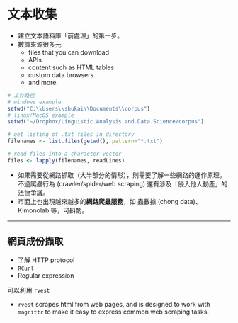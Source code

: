 # 文本收集

- 建立文本語料庫「前處理」的第一步。
- 數據來源很多元
    - files that you can download
    - APIs
    - content such as HTML tables
    - custom data browsers
    - and more.

```r
# 工作路徑
# windows example
setwd("C:\\Users\\shukai\\Documents\\corpus")
# linux/MacOS example
setwd("~/Dropbox/Linguistic.Analysis.and.Data.Science/corpus")

# get listing of .txt files in directory
filenames <- list.files(getwd(), pattern="*.txt")

# read files into a character vector
files <- lapply(filenames, readLines)

```

- 如果需要從網路抓取（大半部分的情形），則需要了解一些網路的運作原理。不過爬蟲行為 (crawler/spider/web scraping) 還有涉及「侵入他人動產」的法律爭議。
- 市面上也出現越來越多的**網路爬蟲服務**，如 蟲數據 (chong data)、 Kimonolab 等，可斟酌。
    
---
## 網頁成份擷取

- 了解 HTTP protocol
- `RCurl`
- Regular expression 

可以利用 `rvest` 

- `rvest` scrapes html from web pages, and is designed to work with `magrittr` to make it easy to express common web scraping tasks.




